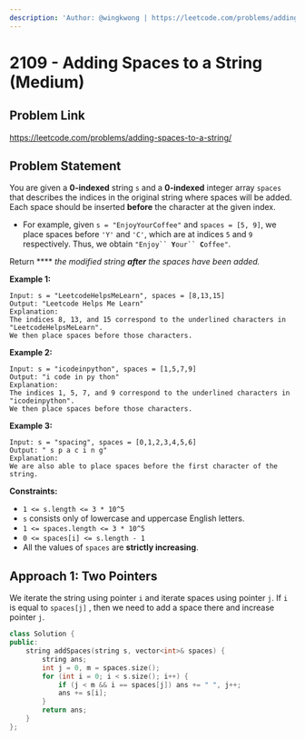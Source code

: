 ```yaml
---
description: 'Author: @wingkwong | https://leetcode.com/problems/adding-spaces-to-a-string/'
---
```


# 2109 - Adding Spaces to a String (Medium)

## Problem Link

https://leetcode.com/problems/adding-spaces-to-a-string/

## Problem Statement

You are given a **0-indexed** string `s` and a **0-indexed** integer array `spaces` that describes the indices in the original string where spaces will be added. Each space should be inserted **before** the character at the given index.

* For example, given `s = "EnjoyYourCoffee"` and `spaces = [5, 9]`, we place spaces before `'Y'` and `'C'`, which are at indices `5` and `9` respectively. Thus, we obtain `"Enjoy`` `**`Y`**`our`` `**`C`**`offee"`.

Return **** _the modified string **after** the spaces have been added._

**Example 1:**

```
Input: s = "LeetcodeHelpsMeLearn", spaces = [8,13,15]
Output: "Leetcode Helps Me Learn"
Explanation: 
The indices 8, 13, and 15 correspond to the underlined characters in "LeetcodeHelpsMeLearn".
We then place spaces before those characters.
```

**Example 2:**

```
Input: s = "icodeinpython", spaces = [1,5,7,9]
Output: "i code in py thon"
Explanation:
The indices 1, 5, 7, and 9 correspond to the underlined characters in "icodeinpython".
We then place spaces before those characters.
```

**Example 3:**

```
Input: s = "spacing", spaces = [0,1,2,3,4,5,6]
Output: " s p a c i n g"
Explanation:
We are also able to place spaces before the first character of the string.
```

**Constraints:**

* `1 <= s.length <= 3 * 10^5`
* `s` consists only of lowercase and uppercase English letters.
* `1 <= spaces.length <= 3 * 10^5`
* `0 <= spaces[i] <= s.length - 1`
* All the values of `spaces` are **strictly increasing**.

## Approach 1: Two Pointers

We iterate the string using pointer `i` and iterate spaces using pointer `j`. If `i` is equal to `spaces[j]` , then we need to add a space there and increase pointer `j`.

<SolutionAuthor name="@wingkwong"/>

```cpp
class Solution {
public:
    string addSpaces(string s, vector<int>& spaces) {
        string ans;
        int j = 0, m = spaces.size();
        for (int i = 0; i < s.size(); i++) {
            if (j < m && i == spaces[j]) ans += " ", j++;
            ans += s[i];
        }
        return ans;
    }
};
```
